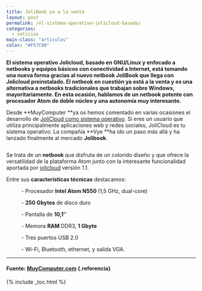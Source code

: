 ```yaml
---
title: JoliBook ya a la venta
layout: post
permalink: /el-sistema-operativo-jolicloud-basado/
categories:
  - noticias
main-class: "articulos"
color: "#F57C00"
---
```

**El sistema operativo Jolicloud, basado en GNU/Linux y enfocado a netbooks y equipos básicos con conectividad a Internet, está tomando una nueva forma gracias al nuevo netbook JoliBook que llega con Jolicloud preinstalado. El netbook en cuestión ya está a la venta y es una alternativa a netbooks tradicionales que trabajan sobre Windows, mayoritariamente. En esta ocasión, hablamos de un netbook potente con procesador Atom de doble núcleo y una autonomía muy interesante.**

Desde **MuyComputer **ya os hemos comentado en varias ocasiones el desarrollo de <a target="_blank" href="http://www.google.es/url?sa=t&source=web&cd=1&ved=0CBYQFjAA&url=http%3A%2F%2Fmuycomputer.com%2FActualidad%2FNoticias%2FLlega-Jolicloud-1-0-para-todos%2F_wE9ERk2XxDD62VSgUAVcjevVCpREbxKbl5ZF4TTd024PJKsobX269CIqLVyGVW4s6ZrXur1v_O8&rct=j&q=jolicloud%20muycomputer&ei=pd3mTO3HF4jJhAfL5bH1DA&usg=AFQjCNETieA6N9yOm5EL6KIkXXiGNYFlRg&sig2=LIzZNwi_JA2X7k0DVnb79A&cad=rja">JoliCloud como sistema operativo</a>.&nbsp;Si eres un usuario que utiliza principalmente aplicaciones web y redes sociales, JoliCloud es tu sistema operativo. La compañía **Vye **ha ido un paso más allá y ha lanzado finalmente al mercado **Jolibook**.

<p style="text-align: center;">
  <img style="" alt="" src="https://1.bp.blogspot.com/_IlK2pNFFgGM/TOkB0Ecb0-I/AAAAAAAAAFE/_J6F9IuV9xE/s1600/jolibook.JPG" />
</p>

<p style="text-align: left;">
  Se trata de un <strong>netbook </strong>que disfruta de un colorido diseño y que ofrece la versatilidad de la plataforma Atom junto con la interesante funcionalidad aportada por <a target="_blank" href="http://www.google.es/url?sa=t&source=web&cd=1&ved=0CCIQFjAA&url=http%3A%2F%2Fwww.jolicloud.com%2F&rct=j&q=jolicloud&ei=0d7mTObgDNC2hAf3_Nj4DA&usg=AFQjCNEygyM06DTffn6wLRWq8JOs5PRadQ&sig2=40von29ydcKUVCem2xm6kw&cad=rja">jolicloud</a> versión 1.1.
</p>

<p style="text-align: left;">
  Entre sus <strong>características técnicas</strong> destacamos:
</p>

<p style="text-align: left; margin-left: 40px;">
  - Procesador<strong> Intel Atom N550 </strong>(1,5 GHz, dual-core)
</p>

<p style="text-align: left; margin-left: 40px;">
  - <strong>250 Gbytes</strong> de disco duro
</p>

<p style="text-align: left; margin-left: 40px;">
  - Pantalla de <strong>10,1″</strong>
</p>

<p style="text-align: left; margin-left: 40px;">
  - Memora <strong>RAM </strong>DDR3, <strong>1 Gbyte</strong>
</p>

<p style="text-align: left; margin-left: 40px;">
  - Tres puertos USB 2.0
</p>

<p style="text-align: left; margin-left: 40px;">
  -&nbsp;Wi-Fi, Bluetooth, ethernet, y salida VGA.
</p>

<p style="text-align: center;">
</p>

* * *

#### Fuente: [MuyComputer.com][1] {.referencia}



 [1]: http://muycomputer.com/FrontOffice/ZonaPractica/Especiales/especialDet/_wE9ERk2XxDAFrrvfQ2JWabiGrlkHUFpS1gnex90trnHKm3zJEoU19dRM7g61p4Vo

{% include _toc.html %}
